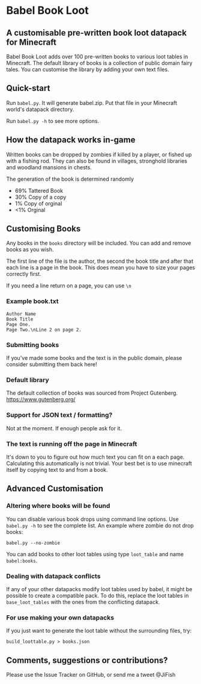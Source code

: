 # Babel Book Loot
## A customisable pre-written book loot datapack for Minecraft

Babel Book Loot adds over 100 pre-written books to various loot tables in Minecraft. The default library of books is a collection of public domain fairy tales. You can customise the library by adding your own text files.

## Quick-start
Run `babel.py`. It will generate babel.zip. Put that file in your Minecraft world's datapack directory.

Run `babel.py -h` to see more options.

## How the datapack works in-game
Written books can be dropped by zombies if killed by a player, or fished up with a fishing rod. They can also be found in villages, stronghold libraries and woodland mansions in chests.

The generation of the book is determined randomly
- 69% Tattered Book
- 30% Copy of a copy
- 1% Copy of orginal
- <1% Orginal

## Customising Books
Any books in the `books` directory will be included. You can add and remove books as you wish.

The first line of the file is the author, the second the book title and after that each line is a page in the book. This does mean you have to size your pages correctly first.

If you need a line return on a page, you can use `\n`

### Example book.txt
```
Author Name
Book Title
Page One.
Page Two.\nLine 2 on page 2.
```

### Submitting books
If you've made some books and the text is in the public domain, please consider submitting them back here!

### Default library
The default collection of books was sourced from Project Gutenberg. https://www.gutenberg.org/

### Support for JSON text / formatting?
Not at the moment. If enough people ask for it.

### The text is running off the page in Minecraft
It's down to you to figure out how much text you can fit on a each page. Calculating this automatically is not trivial. Your best bet is to use minecraft itself by copying text to and from a book.

## Advanced Customisation
### Altering where books will be found
You can disable various book drops using command line options. Use `babel.py -h` to see the complete list. An example where zombie do not drop books:
```
babel.py --no-zombie
````

You can add books to other loot tables using type `loot_table` and name `babel:books`.

### Dealing with datapack conflicts
If any of your other datapacks modify loot tables used by babel, it might be possible to create a compatible pack. To do this, replace the loot tables in `base_loot_tables` with the ones from the conflicting datapack.

### For use making your own datapacks
If you just want to generate the loot table without the surrounding files, try:
```
build_loottable.py > books.json
```

## Comments, suggestions or contributions?
Please use the Issue Tracker on GitHub, or send me a tweet @JiFish
